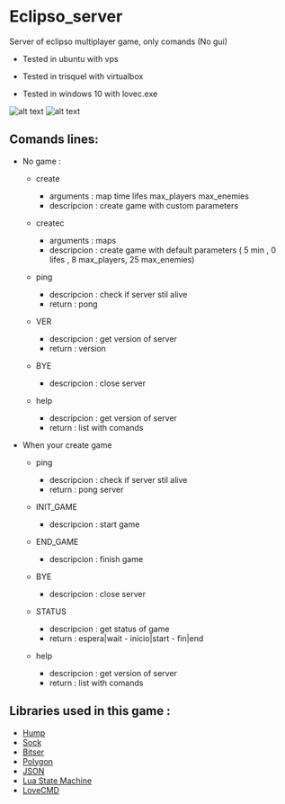 # Eclipso_server

Server of eclipso multiplayer game, only comands (No gui)

- Tested in ubuntu with vps

- Tested in trisquel with virtualbox

- Tested in windows 10 with lovec.exe

![alt text](https://img.shields.io/badge/Love-11.2-ff69b4.svg) ![alt text](https://img.shields.io/badge/Status-Beta%201.0-orange.svg)

## Comands lines:

* No game : 

  * create
    * arguments : map time lifes max_players max_enemies
    * descripcion : create game with custom parameters

  * createc
    * arguments : maps
    * descripcion : create game with default parameters ( 5 min , 0 lifes , 8 max_players, 25 max_enemies)

  * ping
    * descripcion : check if server stil alive
    * return : pong

  * VER
    * descripcion : get version of server
    * return : version

  * BYE
    * descripcion : close server
    
  * help
    * descripcion : get version of server
    * return : list with comands
    
* When your create game

  * ping
    * descripcion : check if server stil alive
    * return : pong server

  * INIT_GAME
    * descripcion : start game
    
  * END_GAME
    * descripcion : finish game
    
  * BYE
    * descripcion : close server
    
  * STATUS
    * descripcion : get status of game
    * return : espera|wait - inicio|start - fin|end
    
  * help
    * descripcion : get version of server
    * return : list with comands
    
 ## Libraries used in this game :

* [Hump](https://github.com/vrld/hump)
* [Sock](https://github.com/camchenry/sock.lua)
* [Bitser](https://github.com/gvx/bitser)
* [Polygon](https://github.com/AlexarJING/polygon)
* [JSON](http://regex.info/blog/lua/json)
* [Lua State Machine](https://github.com/kyleconroy/lua-state-machine)
* [LoveCMD](https://github.com/Ulydev/lovecmd)
